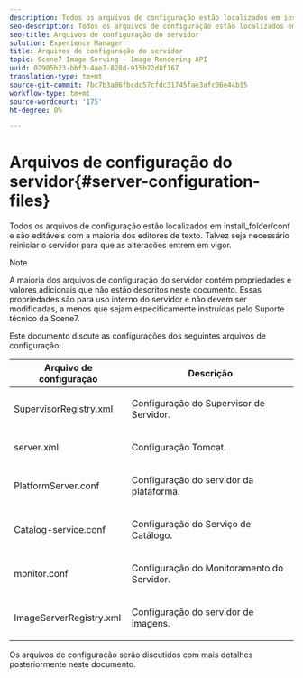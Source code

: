 ```yaml
---
description: Todos os arquivos de configuração estão localizados em install_folder/conf e são editáveis com a maioria dos editores de texto. Talvez seja necessário reiniciar o servidor para que as alterações entrem em vigor.
seo-description: Todos os arquivos de configuração estão localizados em install_folder/conf e são editáveis com a maioria dos editores de texto. Talvez seja necessário reiniciar o servidor para que as alterações entrem em vigor.
seo-title: Arquivos de configuração do servidor
solution: Experience Manager
title: Arquivos de configuração do servidor
topic: Scene7 Image Serving - Image Rendering API
uuid: 02905b23-bbf3-4ae7-828d-915b22d8f167
translation-type: tm+mt
source-git-commit: 7bc7b3a86fbcdc57cfdc31745fae3afc06e44b15
workflow-type: tm+mt
source-wordcount: '175'
ht-degree: 0%

---
```



# Arquivos de configuração do servidor{#server-configuration-files}

Todos os arquivos de configuração estão localizados em install_folder/conf e são editáveis com a maioria dos editores de texto. Talvez seja necessário reiniciar o servidor para que as alterações entrem em vigor.

>[!NOTE]
>
>A maioria dos arquivos de configuração do servidor contém propriedades e valores adicionais que não estão descritos neste documento. Essas propriedades são para uso interno do servidor e não devem ser modificadas, a menos que sejam especificamente instruídas pelo Suporte técnico da Scene7.

Este documento discute as configurações dos seguintes arquivos de configuração:

<table id="table_D307B20E65B742A7AC3DEBF1E650719E"> 
 <thead> 
  <tr> 
   <th class="entry"> <b>Arquivo de configuração</b> </th> 
   <th class="entry"> <b>Descrição</b> </th> 
  </tr> 
 </thead>
 <tbody> 
  <tr> 
   <td> <p> <span class="filepath"> SupervisorRegistry.xml</span> </p> </td> 
   <td> <p>Configuração do Supervisor de Servidor. </p> </td> 
  </tr> 
  <tr> 
   <td> <p> <span class="filepath"> server.xml</span> </p> </td> 
   <td> <p>Configuração Tomcat. </p> </td> 
  </tr> 
  <tr> 
   <td> <p> <span class="filepath"> PlatformServer.conf</span> </p> </td> 
   <td> <p>Configuração do servidor da plataforma. </p> </td> 
  </tr> 
  <tr> 
   <td> <p> <span class="filepath"> Catalog-service.conf</span> </p> </td> 
   <td> <p>Configuração do Serviço de Catálogo. </p> </td> 
  </tr> 
  <tr> 
   <td> <p> <span class="filepath"> monitor.conf</span> </p> </td> 
   <td> <p>Configuração do Monitoramento do Servidor. </p> </td> 
  </tr> 
  <tr> 
   <td> <p> <span class="filepath"> ImageServerRegistry.xml</span> </p> </td> 
   <td> <p>Configuração do servidor de imagens. </p> </td> 
  </tr> 
 </tbody> 
</table>

Os arquivos de configuração serão discutidos com mais detalhes posteriormente neste documento.
